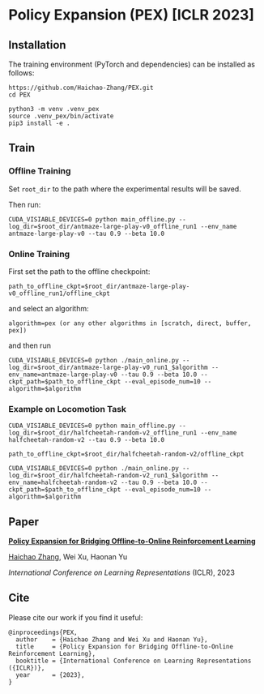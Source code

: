 # Policy Expansion (PEX)  [ICLR 2023]

## Installation
The training environment (PyTorch and dependencies) can be installed as follows:

```
https://github.com/Haichao-Zhang/PEX.git
cd PEX

python3 -m venv .venv_pex
source .venv_pex/bin/activate
pip3 install -e .
```

## Train

### Offline Training

Set ```root_dir``` to the path where the experimental results will be saved.

Then run:

```
CUDA_VISIABLE_DEVICES=0 python main_offline.py --log_dir=$root_dir/antmaze-large-play-v0_offline_run1 --env_name antmaze-large-play-v0 --tau 0.9 --beta 10.0
```

### Online Training
First set the path to the offline checkpoint:
```
path_to_offline_ckpt=$root_dir/antmaze-large-play-v0_offline_run1/offline_ckpt
```

and select an algorithm:
```
algorithm=pex (or any other algorithms in [scratch, direct, buffer, pex])
```

and then run
```
CUDA_VISIABLE_DEVICES=0 python ./main_online.py --log_dir=$root_dir/antmaze-large-play-v0_run1_$algorithm --env_name=antmaze-large-play-v0 --tau 0.9 --beta 10.0 --ckpt_path=$path_to_offline_ckpt --eval_episode_num=10 --algorithm=$algorithm
```


### Example on Locomotion Task

```
CUDA_VISIABLE_DEVICES=0 python main_offline.py --log_dir=$root_dir/halfcheetah-random-v2_offline_run1 --env_name halfcheetah-random-v2 --tau 0.9 --beta 10.0

path_to_offline_ckpt=$root_dir/halfcheetah-random-v2/offline_ckpt

CUDA_VISIABLE_DEVICES=0 python ./main_online.py --log_dir=$root_dir/halfcheetah-random-v2_run1_$algorithm --env_name=halfcheetah-random-v2 --tau 0.9 --beta 10.0 --ckpt_path=$path_to_offline_ckpt --eval_episode_num=10 --algorithm=$algorithm
```


## Paper

<b>[Policy Expansion for Bridging Offline-to-Online Reinforcement Learning](https://arxiv.org/pdf/2302.00935.pdf)</b> <br>

[Haichao Zhang](https://sites.google.com/site/hczhang1/),
Wei Xu,
Haonan Yu

*International Conference on Learning Representations* (ICLR), 2023



## Cite

Please cite our work if you find it useful:

```
@inproceedings{PEX,
  author    = {Haichao Zhang and Wei Xu and Haonan Yu},
  title     = {Policy Expansion for Bridging Offline-to-Online Reinforcement Learning},
  booktitle = {International Conference on Learning Representations ({ICLR})},
  year      = {2023},
}
```
